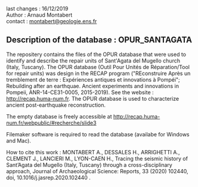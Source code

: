 last changes : 16/12/2019 <br>
Author : Arnaud Montabert<br>
contact : montabert@geologie.ens.fr<br>

Description of the database : OPUR_SANTAGATA
--------------------------------------------

The repositery contains the files of the OPUR database that were used to identify and describe the repair units of Sant'Agata del Mugello church (Italy, Tuscany).
The OPUR database (Outil Pour Unités de Réparation/Tool for repair units) was design in the RECAP program ("REconstruire Après un tremblement de terre : Expériences antiques et innovations à Pompéi"; Rebuilding after an earthquae. Ancient experiments and innovations in Pompeii, ANR-14-CE31-0005, 2015-2019). See the website : http://recap.huma-num.fr. The OPUR database is used to characterize ancient post-earthquake reconstruction.

The empty database is freely accessible at http://recap.huma-num.fr/webpublic/#recherche/slide3

Filemaker software is required to read the database (availabe for Windows and Mac).

How to cite this work : 
MONTABERT A., DESSALES H., ARRIGHETTI A., CLEMENT J., LANCIERI M., LYON-CAEN H., Tracing the seismic history of Sant’Agata del Mugello (Italy, Tuscany) through a cross-disciplinary approach, Journal of Archaeological Science: Reports, 33 (2020) 102440, doi, 10.1016/j.jasrep.2020.102440 .
